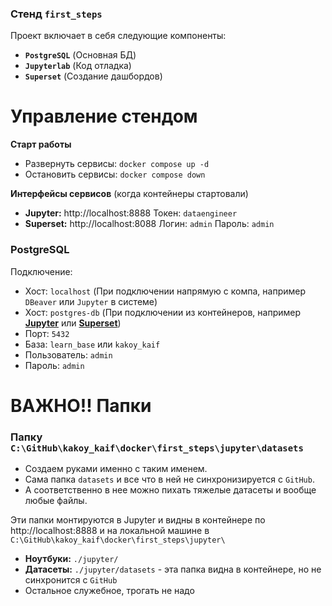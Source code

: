 ### Стенд `first_steps`

Проект включает в себя следующие компоненты:
- **`PostgreSQL`** (Основная БД)
- **`Jupyterlab`** (Код отладка)
- **`Superset`** (Создание дашбордов)

# Управление стендом

**Старт работы**
- Развернуть сервисы: `docker compose up -d`
- Остановить сервисы: `docker compose down` 

**Интерфейсы сервисов** (когда контейнеры стартовали)
- **Jupyter:** http://localhost:8888 Токен: `dataengineer`
- **Superset:** http://localhost:8088 Логин: `admin` Пароль: `admin`

### PostgreSQL
Подключение:
- Хост: `localhost` (При подключении напрямую с компа, например `DBeaver` или `Jupyter` в системе)
- Хост: `postgres-db` (При подключении из контейнеров, например [**Jupyter**](http://localhost:8888) или [**Superset**](http://localhost:8088))
- Порт: `5432`
- База: `learn_base` или `kakoy_kaif`
- Пользователь: `admin`
- Пароль: `admin`

# ВАЖНО!! Папки

### Папку `C:\GitHub\kakoy_kaif\docker\first_steps\jupyter\datasets` 
- Создаем руками именно с таким именем. 
- Сама папка `datasets` и все что в ней не синхронизируется с `GitHub`. 
- А соответственно в нее можно пихать тяжелые датасеты и вообще любые файлы.

Эти папки монтируются в Jupyter и видны в контейнере по http://localhost:8888 и на локальной машине в `C:\GitHub\kakoy_kaif\docker\first_steps\jupyter\` 
- **Ноутбуки:** `./jupyter/`
- **Датасеты:** `./jupyter/datasets` - эта папка видна в контейнере, но не синхронится с `GitHub`
- Остальное служебное, трогать не надо


